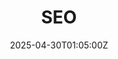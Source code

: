 ---
title: SEO
linkTitle: SEO
date: '2025-04-30T01:05:00Z'
weight: 1
description: Standard operating procedure for SEO activities in the marketing department,
  outlining purpose, scope, process steps, and related resources, is currently not
  started and has a low priority level.
draft: false
ref: seo
---